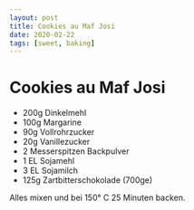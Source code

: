 ```yaml
---
layout: post
title: Cookies au Maf Josi
date: 2020-02-22
tags: [sweet, baking]
---
```

# Cookies au Maf Josi

- 200g Dinkelmehl
- 100g Margarine
- 90g Vollrohrzucker
- 20g Vanillezucker
- 2 Messerspitzen Backpulver
- 1 EL Sojamehl
- 3 EL Sojamilch
- 125g Zartbitterschokolade (700ge)

Alles mixen und bei 150° C 25 Minuten backen.  
